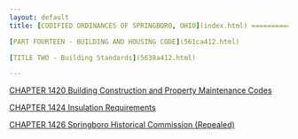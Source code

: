 ```yaml
---
layout: default 
title: [CODIFIED ORDINANCES OF SPRINGBORO, OHIO](index.html) =====================================================

[PART FOURTEEN - BUILDING AND HOUSING CODE](561ca412.html)

[TITLE TWO - Building Standards](5638a412.html)

---
```


[CHAPTER 1420 Building Construction and Property Maintenance
Codes](5640a412.html)

[CHAPTER 1424 Insulation Requirements](56d1a412.html)

[CHAPTER 1426 Springboro Historical Commission
(Repealed)](56f9a412.html)
